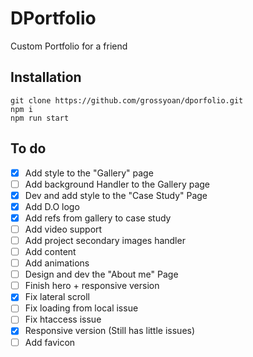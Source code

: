 # DPortfolio

Custom Portfolio for a friend

## Installation

```
git clone https://github.com/grossyoan/dporfolio.git
npm i
npm run start
```

## To do

- [x] Add style to the "Gallery" page
- [ ] Add background Handler to the Gallery page
- [x] Dev and add style to the "Case Study" Page
- [x] Add D.O logo
- [x] Add refs from gallery to case study
- [ ] Add video support 
- [ ] Add project secondary images handler
- [ ] Add content
- [ ] Add animations
- [ ] Design and dev the "About me" Page
- [ ] Finish hero + responsive version
- [x] Fix lateral scroll
- [ ] Fix loading from local issue
- [ ] Fix htaccess issue
- [x] Responsive version (Still has little issues)
- [ ] Add favicon
